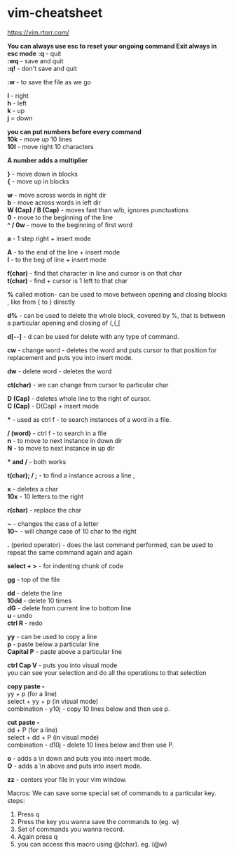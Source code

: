 # vim-cheatsheet

https://vim.rtorr.com/

<b>You can always use esc to reset your ongoing command
Exit always in esc mode</b>
<b>:q</b> - quit<br>
<b>:wq</b> - save and quit<br>
<b>:q!</b> - don't save and quit

<b>:w</b> - to save the file as we go

<b>l</b>  - right<br>
<b>h</b>  - left<br>
<b>k</b>  - up<br>
<b>j</b>  = down<br>

<b>you can put numbers before every command</b><br>
<b>10k</b>  - move up 10 lines<br>
<b>10l</b>  - move right 10 characters<br>

<b>A number adds a multiplier</b> 

<b>}</b>  - move down in blocks<br>
<b>{</b>  - move up in blocks<br>

<b>w</b>  - move across words in right dir<br>
<b>b</b>  - move across words in left dir<br>
<b>W (Cap) / B (Cap)</b> - moves fast than w/b, ignores punctuations<br>
<b>0</b>  - move to the beginning of the line<br>
<b> ^ / 0w </b>  - move to the beginning of first word<br>

<b>a</b>  - 1 step right + insert mode<br>

<b>A</b>  - to the end of the line + insert mode<br>
<b>I</b>  - to the beg of line + insert mode<br>

<b>f(char)</b>  - find that character in line and cursor is on that char<br>
<b>t(char)</b>  - find + cursor is 1 left to that char<br>

<b>%</b>  called motion- can be used to move between opening and closing blocks , like from { to } directly

<b>d%</b>  - can be used to delete the whole block, covered by %, that is between a particular opening and closing of (,{,[

<b>d[--]</b>  - d can be used for delete with any type of command.

<b>cw</b>  - change word - deletes the word and puts cursor to that position for replacement and puts you into insert mode.

<b>dw</b>  - delete word - deletes the word

<b>ct(char)</b>  - we can change from cursor to particular char

<b>D (Cap)</b>  - deletes whole line to the right of cursor.<br>
<b>C (Cap)</b>  - D(Cap) + insert mode

<b>*</b>  - used as ctrl f - to search instances of a word in a file.

<b>/ (word)</b>  - ctrl f - to search in a file<br>
<b>n</b>  - to move to next instance in down dir<br>
<b>N</b>  - to move to next instance in up dir

<b>* and /</b>   - both works

<b>t(char); / ;</b>  - to find a instance across a line , 

<b>x</b>  - deletes a char<br>
<b>10x</b>  - 10 letters to the right

<b>r(char)</b>  - replace the char

<b>~</b>  - changes the case of a letter<br>
<b>10~</b>  - will change case of 10 char to the right

<b>.</b>  (period operator) - does the last command performed, can be used to repeat the same command again and again 

<b>select + ></b>  - for indenting chunk of code

<b>gg</b>  - top of the file

<b>dd</b>  - delete the line<br>
<b>10dd</b>  - delete 10 times<br>
<b>dG</b>  - delete from current line to bottom line <br>
<b>u</b>  - undo <br>
<b>ctrl R</b>  - redo

<b>yy</b>  - can be used to copy a line<br>
<b>p</b>  - paste below a particular line<br>
<b>Capital P</b>  - paste above a particular line

<b>ctrl Cap V</b>  - puts you into visual mode<br>
you can see your selection and do all the operations to that selection

<b>copy paste - </b> <br>
yy + p (for a line)<br>
select + yy + p (in visual mode)<br>
combination - y10j - copy 10 lines below and then use p.

<b>cut paste - </b> <br>
dd + P (for a line)<br>
select + dd + P (in visual mode)<br>
combination - d10j - delete 10 lines below and then use P.

<b>o</b>  - adds a \n down and puts you into insert mode.<br>
<b>O</b>  - adds a \n above and puts into insert mode.

<b>zz</b>  - centers your file in your vim window.


Macros:
We can save some special set of commands to a particular key.
steps:
1. Press q
2. Press the key you wanna save the commands to (eg. w)
3. Set of commands you wanna record.
4. Again press q
5. you can access this macro using @(char). eg. (@w)
